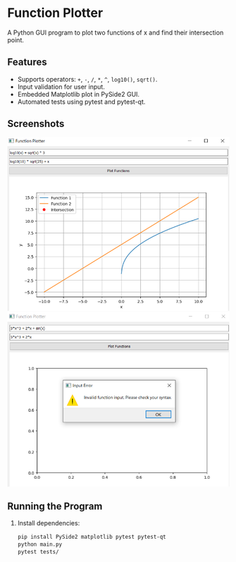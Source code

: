 # Function Plotter

A Python GUI program to plot two functions of x and find their intersection point.

## Features
- Supports operators: `+`, `-`, `/`, `*`, `^`, `log10()`, `sqrt()`.
- Input validation for user input.
- Embedded Matplotlib plot in PySide2 GUI.
- Automated tests using pytest and pytest-qt.

## Screenshots
![Working Example](screenshots/working_example.png)
![Wrong Input Example](screenshots/wrong_input.png)

## Running the Program
1. Install dependencies:
   ```bash
   pip install PySide2 matplotlib pytest pytest-qt
   python main.py
   pytest tests/
